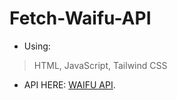 # Fetch-Waifu-API 
- Using:
> HTML, JavaScript, Tailwind CSS
- API HERE: [WAIFU API](https://docs.waifu.im).
